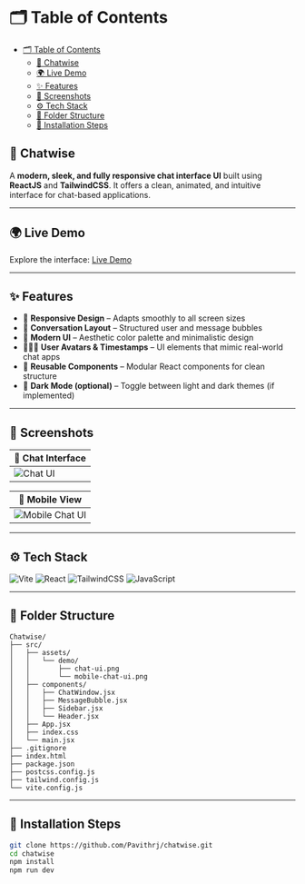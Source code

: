 # 🗂️ Table of Contents


- [🗂️ Table of Contents](#️-table-of-contents)
  - [💬 Chatwise](#-chatwise)
  - [🌍 Live Demo](#-live-demo)
  - [✨ Features](#-features)
  - [📸 Screenshots](#-screenshots)
  - [⚙️ Tech Stack](#️-tech-stack)
  - [📂 Folder Structure](#-folder-structure)
  - [🧰 Installation Steps](#-installation-steps)

## 💬 Chatwise

A **modern, sleek, and fully responsive chat interface UI** built using **ReactJS** and **TailwindCSS**. It offers a clean, animated, and intuitive interface for chat-based applications.

---

## 🌍 Live Demo

Explore the interface: [Live Demo](https://pavithrj.github.io/chatwise)

---

## ✨ Features

* 📱 **Responsive Design** – Adapts smoothly to all screen sizes
* 💬 **Conversation Layout** – Structured user and message bubbles
* 🎨 **Modern UI** – Aesthetic color palette and minimalistic design
* 🧑‍🤝‍🧑 **User Avatars & Timestamps** – UI elements that mimic real-world chat apps
* 🧪 **Reusable Components** – Modular React components for clean structure
* 🌙 **Dark Mode (optional)** – Toggle between light and dark themes (if implemented)

---

## 📸 Screenshots

| 💬 Chat Interface                         |
| ----------------------------------------- |
| ![Chat UI](./src/assets/demo/chat-ui.png) |

| 📱 Mobile View                                          |
| ------------------------------------------------------- |
| ![Mobile Chat UI](./src/assets/demo/mobile-chat-ui.png) |

---

## ⚙️ Tech Stack

![Vite](https://img.shields.io/badge/Vite-563D7C?style=for-the-badge\&logo=vite\&logoColor=white)
![React](https://img.shields.io/badge/React-20232A?style=for-the-badge\&logo=react\&logoColor=61DAFB)
![TailwindCSS](https://img.shields.io/badge/TailwindCSS-0EA5E9?style=for-the-badge\&logo=tailwind-css\&logoColor=white)
![JavaScript](https://img.shields.io/badge/JavaScript-F7DF1E?style=for-the-badge\&logo=javascript\&logoColor=black)

---

## 📂 Folder Structure

```
Chatwise/
├── src/
│   ├── assets/
│   │   └── demo/
│   │       ├── chat-ui.png
│   │       └── mobile-chat-ui.png
│   ├── components/
│   │   ├── ChatWindow.jsx
│   │   ├── MessageBubble.jsx
│   │   ├── Sidebar.jsx
│   │   └── Header.jsx
│   ├── App.jsx
│   ├── index.css
│   └── main.jsx
├── .gitignore
├── index.html
├── package.json
├── postcss.config.js
├── tailwind.config.js
└── vite.config.js
```

---

## 🧰 Installation Steps

```bash
git clone https://github.com/Pavithrj/chatwise.git
cd chatwise
npm install
npm run dev
```